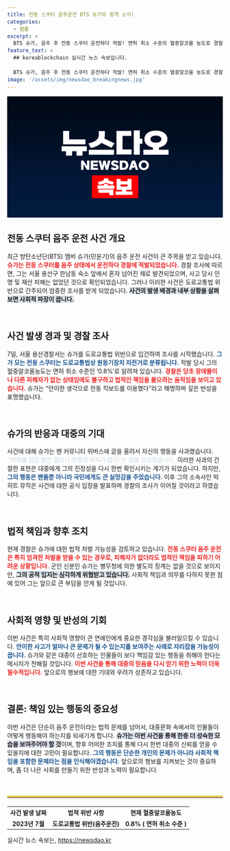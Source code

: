 ```yaml
---
title: 전동 스쿠터 음주운전 BTS 슈가의 충격 소식!
categories:
  - 법률
excerpt: >
  BTS 슈가, 음주 후 전동 스쿠터 운전하다 적발! 면허 취소 수준의 혈중알코올 농도로 경찰 조사 중. 팬들에게 사과하며 반성과 책임을 표명했지만, 법적 처벌 가능성이 남아 있어 팬들의 우려가 커지고 있다.
feature_text: >
  ## koreablockchain 실시간 뉴스 속보입니다.

  BTS 슈가, 음주 후 전동 스쿠터 운전하다 적발! 면허 취소 수준의 혈중알코올 농도로 경찰 조사 중. 팬들에게 사과하며 반성과 책임을 표명했지만, 법적 처벌 가능성이 남아 있어 팬들의 우려가 커지고 있다.
image: '/assets/img/newsdao_breakingnews.jpg'
---
```


<p><img src="/assets/img/newsdao_breakingnews.jpg" alt="koreablockchain 속보" /></p>

<h2 data-ke-size="size26">전동 스쿠터 음주 운전 사건 개요</h2>

<p data-ke-size="size16">최근 방탄소년단(BTS) 멤버 슈가(민윤기)의 음주 운전 사건이 큰 주목을 받고 있습니다. <b><span style="color: #ee2323;">슈가는 전동 스쿠터를 음주 상태에서 운전하다 경찰에 적발되었습니다.</span></b> 경찰 조사에 따르면, 그는 서울 용산구 한남동 숙소 앞에서 혼자 넘어진 채로 발견되었으며, 사고 당시 인명 및 재산 피해는 없었던 것으로 확인되었습니다. 그러나 이러한 사건은 도로교통법 위반으로 간주되어 엄중한 조사를 받게 되었습니다. <b><span style="background-color: #21538527;">사건의 발생 배경과 내부 상황을 살펴보면 사회적 파장이 큽니다.</span></b></p>

<p data-ke-size="size16">&nbsp;</p>

<h2 data-ke-size="size26">사건 발생 경과 및 경찰 조사</h2>

<p data-ke-size="size16">7일, 서울 용산경찰서는 슈가를 도로교통법 위반으로 입건하여 조사를 시작했습니다. <b><span style="color: #1a5490;">그가 모는 전동 스쿠터는 도로교통법상 원동기장치 자전거로 분류됩니다.</span></b> 적발 당시 그의 혈중알코올농도는 면허 취소 수준인 ‘0.8%’로 알려져 있습니다. <b><span style="color: #ee2323;">경찰은 당초 장애물이나 다른 피해자가 없는 상태임에도 불구하고 법적인 책임을 물으려는 움직임을 보이고 있습니다.</span></b> 슈가는 “안이한 생각으로 전동 킥보드를 이용했다”라고 해명하며 깊은 반성을 표명했습니다.</p>

<p data-ke-size="size16">&nbsp;</p>

<h2 data-ke-size="size26">슈가의 반응과 대중의 기대</h2>

<p data-ke-size="size16">사건에 대해 슈가는 팬 커뮤니티 위버스에 글을 올려서 자신의 행동을 사과했습니다. <b><span style="color: #21538527;">“피해를 입은 분은 없으나 변명의 여지가 없다”는 점을 강조했습니다.</span></b> 이러한 사과의 간절한 표현은 대중에게 그의 진정성을 다시 한번 확인시키는 계기가 되었습니다. 하지만, <b><span style="color: #1a5490;">그의 행동은 팬들뿐 아니라 국민에게도 큰 실망감을 주었습니다.</span></b> 이후 그의 소속사인 빅히트 뮤직은 사건에 대한 공식 입장을 발표하며 경찰의 조사가 이어질 것이라고 하였습니다.</p>

<p data-ke-size="size16">&nbsp;</p>

<h2 data-ke-size="size26">법적 책임과 향후 조치</h2>

<p data-ke-size="size16">현재 경찰은 슈가에 대한 법적 처벌 가능성을 검토하고 있습니다. <b><span style="color: #ee2323;">전동 스쿠터 음주 운전은 특히 엄격한 처벌을 받을 수 있는 경우로, 피해자가 없더라도 법적인 책임을 피하기 어려운 상황입니다.</span></b> 군인 신분인 슈가는 병무청에 의한 별도의 징계는 없을 것으로 보이지만, <b><span style="background-color: #21538527;">그의 공적 입지는 심각하게 위협받고 있습니다.</span></b> 사회적 책임과 의무를 다하지 못한 점에 있어 그는 앞으로 큰 부담을 안게 될 것입니다. </p>

<p data-ke-size="size16">&nbsp;</p>

<h2 data-ke-size="size26">사회적 영향 및 반성의 기회</h2>

<p data-ke-size="size16">이번 사건은 특히 사회적 영향이 큰 연예인에게 중요한 경각심을 불러일으킬 수 있습니다. <b><span style="color: #1a5490;">안이한 사고가 얼마나 큰 문제가 될 수 있는지를 보여주는 사례로 자리잡을 가능성이 큽니다.</span></b> 슈가와 같은 대중이 선호하는 인물들이 보다 책임감 있는 행동을 취해야 한다는 메시지가 전해질 것입니다. <b><span style="color: #ee2323;">이번 사건을 통해 대중의 믿음을 다시 얻기 위한 노력이 더욱 필수적입니다.</span></b> 앞으로의 행보에 대한 기대와 우려가 상존하고 있습니다.</p>

<p data-ke-size="size16">&nbsp;</p>

<h2 data-ke-size="size26">결론: 책임 있는 행동의 중요성</h2>

<p data-ke-size="size16">이번 사건은 단순히 음주 운전이라는 법적 문제를 넘어서, 대중문화 속에서의 인물들이 어떻게 행동해야 하는지를 되새기게 합니다. <b><span style="background-color: #21538527;">슈가는 이번 사건을 통해 한층 더 성숙한 모습을 보여주어야 할 것</span></b>이며, 향후 어떠한 조치를 통해 다시 한번 대중의 신뢰를 얻을 수 있을지에 대한 고민이 필요합니다. <b><span style="color: #1a5490;">그의 행동은 단순한 개인의 문제가 아니라 사회적 책임을 포함한 문제라는 점을 인식해야겠습니다.</span></b> 앞으로의 행보를 지켜보는 것이 중요하며, 좀 더 나은 사회를 만들기 위한 반성과 노력이 필요합니다.</p>

<p data-ke-size="size16">&nbsp;</p>

<hr style="border-top: 4px solid #f0c74f; margin: 20px 0;" />

<table style="width: 100%;">
    <tr>
        <th style="text-align: center;"><b>사건 발생 날짜</b></th>
        <th style="text-align: center;"><b>법적 위반 사항</b></th>
        <th style="text-align: center;"><b>현재 혈중알코올농도</b></th>
    </tr>
    <tr>
        <td style="text-align: center; height: 17px;"><b>2023년 7월</b></td>
        <td style="text-align: center; height: 17px;"><b>도로교통법 위반(음주운전)</b></td>
        <td style="text-align: center; height: 17px;"><b>0.8% ( 면허 취소 수준 )</b></td>
    </tr>
</table>
실시간 뉴스 속보는, <a href="https://newsdao.kr" rel="dofollow">https://newsdao.kr</a>


